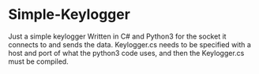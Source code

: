 # Simple-Keylogger
Just a simple keylogger Written in C# and Python3 for the socket it connects to and sends the data.
Keylogger.cs needs to be specified with a host and port of what the python3 code uses, and then the Keylogger.cs must be compiled.

